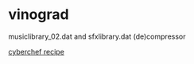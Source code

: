 # vinograd
musiclibrary_02.dat and sfxlibrary.dat (de)compressor

[cyberchef recipe](https://gchq.github.io/CyberChef/#recipe=From_Base64('A-Za-z0-9-_',true,false)Zlib_Inflate(0,0,'Adaptive',false,false))
